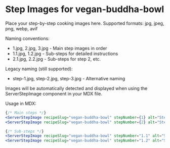 # Step Images for vegan-buddha-bowl

Place your step-by-step cooking images here. Supported formats: jpg, jpeg, png, webp, avif

Naming conventions:
- 1.jpg, 2.jpg, 3.jpg - Main step images in order
- 1.1.jpg, 1.2.jpg - Sub-steps for detailed instructions
- 2.1.jpg, 2.2.jpg - Sub-steps for step 2, etc.

Legacy naming (still supported):
- step-1.jpg, step-2.jpg, step-3.jpg - Alternative naming

Images will be automatically detected and displayed when using the ServerStepImage component in your MDX file.

Usage in MDX:
```jsx
{/* Main steps */}
<ServerStepImage recipeSlug="vegan-buddha-bowl" stepNumber={1} alt="Step 1" />
<ServerStepImage recipeSlug="vegan-buddha-bowl" stepNumber={2} alt="Step 2" />

{/* Sub-steps */}
<ServerStepImage recipeSlug="vegan-buddha-bowl" stepNumber="1.1" alt="Sub-step 1.1" />
<ServerStepImage recipeSlug="vegan-buddha-bowl" stepNumber="1.2" alt="Sub-step 1.2" />
```
